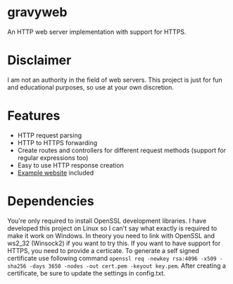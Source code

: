# gravyweb
An HTTP web server implementation with support for HTTPS.

# Disclaimer
I am not an authority in the field of web servers. This project is just for fun and educational purposes, so use at your own discretion.

# Features
- HTTP request parsing
- HTTP to HTTPS forwarding
- Create routes and controllers for different request methods (support for regular expressions too)
- Easy to use HTTP response creation
- [Example website](https://github.com/japajoe/gravyweb/tree/main/www) included

# Dependencies
You're only required to install OpenSSL development libraries. I have developed this project on Linux so I can't say what exactly is required to make it work on Windows. In theory you need to link with OpenSSL and ws2_32 (Winsock2) if you want to try this. If you want to have support for HTTPS, you need to provide a certicate. To generate a self signed certificate use following command `openssl req -newkey rsa:4096 -x509 -sha256 -days 3650 -nodes -out cert.pem -keyout key.pem`. After creating a certificate, be sure to update the settings in config.txt.